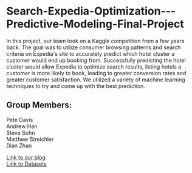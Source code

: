 # Search-Expedia-Optimization---Predictive-Modeling-Final-Project
In this project, our team took on a Kaggle competition from a few years back. The goal was to utilize consumer browsing patterns and search criteria on Expedia's site to accurately predict which hotel cluster a customer would end up booking from. Successfully predicting the hotel cluster would allow Expedia to optimize search results, listing hotels a customer is more likely to book, leading to greater conversion rates and greater customer satisfaction. We utilized a variety of machine learning techniques to try and come up with the best prediction.

## Group Members:
Pete Davis\
Andrew Han\
Steve Sohn\
Matthew Streichler\
Dian Zhao

[Link to our blog](https://petedavis22.medium.com/seo-search-expedia-optimization-779d728b1374) \
[Link to Datasets](https://www.kaggle.com/c/expedia-hotel-recommendations/data)
